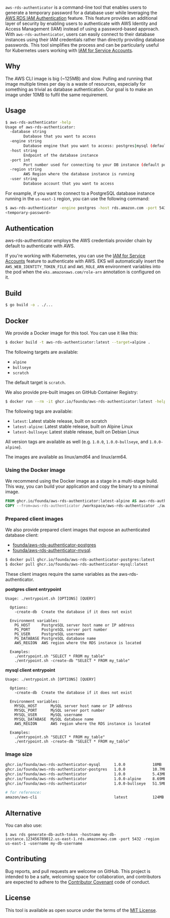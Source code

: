<badges>

`aws-rds-authenticator` is a command-line tool that enables users to generate a temporary password for a database
user while leveraging the [AWS RDS IAM Authentication](https://docs.aws.amazon.com/AmazonRDS/latest/UserGuide/UsingWithRDS.IAMDBAuth.html)
feature. This feature provides an additional layer of security by enabling users to
authenticate with AWS Identity and Access Management (IAM) instead of using a password-based approach. With `aws-rds-authenticator`,
users can easily connect to their database instances using their IAM credentials rather than directly
providing database passwords. This tool simplifies the process and can be particularly useful for Kubernetes users
working with [IAM for Service Accounts](https://docs.aws.amazon.com/eks/latest/userguide/iam-roles-for-service-accounts.html).

## Why

The AWS CLI image is big (~125MB) and slow. Pulling and running that image multiple times per day is a waste of resources,
especially for something as trivial as database authentication. Our goal is to make an image under 10MB to fulfil
the same requirement.

## Usage

```bash
$ aws-rds-authenticator -help
Usage of aws-rds-authenticator:
  -database string
        Database that you want to access
  -engine string
        Database engine that you want to access: postgres|mysql (default "postgres")
  -host string
        Endpoint of the database instance
  -port int
        Port number used for connecting to your DB instance (default postgres: 5432, default mysql: 3306)
  -region string
        AWS Region where the database instance is running
  -user string
        Database account that you want to access
```

For example, if you want to connect to a PostgreSQL database instance running in the `us-east-1` region, you can use the following command:

```bash
$ aws-rds-authenticator -engine postgres -host rds.amazon.com -port 5432 -user postgres -database prod-db -region us-east-1
<temporary-password>
```

## Authentication

aws-rds-authenticator employs the AWS credentials provider chain by default to authenticate with AWS.

If you're working with Kubernetes, you can use the [IAM for Service Accounts](https://docs.aws.amazon.com/eks/latest/userguide/iam-roles-for-service-accounts.html)
feature to authenticate with AWS. EKS will automatically insert the `AWS_WEB_IDENTITY_TOKEN_FILE` and `AWS_ROLE_ARN` environment variables into the pod when the
`eks.amazonaws.com/role-arn` annotation is configured on it.

## Build

```bash
$ go build -o . ./...
```

## Docker

We provide a Docker image for this tool. You can use it like this:

```bash
$ docker build -t aws-rds-authenticator:latest --target=alpine .
```

The following targets are available:

* `alpine`
* `bullseye`
* `scratch`

The default target is `scratch`.

We also provide pre-built images on GitHub Container Registry:

```bash
$ docker run --rm -it ghcr.io/founda/aws-rds-authenticator:latest -help
```

The following tags are available:

* `latest`: Latest stable release, built on scratch
* `latest-alpine`: Latest stable release, built on Alpine Linux
* `latest-bullseye`: Latest stable release, built on Debian Linux

All version tags are available as well (e.g. `1.0.0`, `1.0.0-bullseye`, and `1.0.0-alpine`).

The images are available as linux/amd64 and linux/arm64.

### Using the Docker image

We recommend using the Docker image as a stage in a multi-stage build. This way, you can build your application and copy
the binary to a minimal image.

```dockerfile
FROM ghcr.io/founda/aws-rds-authenticator:latest-alpine AS aws-rds-authenticator
COPY --from=aws-rds-authenticator /workspace/aws-rds-authenticator ./aws-rds-authenticator
```

### Prepared client images

We also provide prepared client images that expose an authenticated database client:

* [founda/aws-rds-authenticator-postgres](https://github.com/founda/aws-rds-authenticator/pkgs/container/aws-rds-authenticator-postgres)
* [founda/aws-rds-authenticator-mysql](https://github.com/founda/aws-rds-authenticator/pkgs/container/aws-rds-authenticator-mysql).

```bash
$ docker pull ghcr.io/founda/aws-rds-authenticator-postgres:latest
$ docker pull ghcr.io/founda/aws-rds-authenticator-mysql:latest
```

These client images require the same variables as the aws-rds-authenticator.

**postgres client entrypoint**

```shell
Usage: ./entrypoint.sh [OPTIONS] [QUERY]

  Options:
    -create-db  Create the database if it does not exist

  Environment variables:
    PG_HOST     PostgreSQL server host name or IP address
    PG_PORT     PostgreSQL server port number
    PG_USER     PostgreSQL username
    PG_DATABASE PostgreSQL database name
    AWS_REGION  AWS region where the RDS instance is located

  Examples:
    ./entrypoint.sh "SELECT * FROM my_table"
    ./entrypoint.sh -create-db "SELECT * FROM my_table"
```

**mysql client entrypoint**

```shell
Usage: ./entrypoint.sh [OPTIONS] [QUERY]

  Options:
    -create-db  Create the database if it does not exist

  Environment variables:
    MYSQL_HOST      MySQL server host name or IP address
    MYSQL_PORT      MySQL server port number
    MYSQL_USER      MySQL username
    MYSQL_DATABASE  MySQL database name
    AWS_REGION      AWS region where the RDS instance is located

  Examples:
    ./entrypoint.sh "SELECT * FROM my_table"
    ./entrypoint.sh -create-db "SELECT * FROM my_table"
```

### Image size

```bash
ghcr.io/founda/aws-rds-authenticator-mysql      1.0.0            18MB
ghcr.io/founda/aws-rds-authenticator-postgres   1.0.0            10.7MB
ghcr.io/founda/aws-rds-authenticator            1.0.0            5.43MB
ghcr.io/founda/aws-rds-authenticator            1.0.0-alpine     8.69MB
ghcr.io/founda/aws-rds-authenticator            1.0.0-bullseye   51.5MB  

# for reference:
amazon/aws-cli                                  latest           124MB
```

## Alternative

You can also use:

```shell
$ aws rds generate-db-auth-token -hostname my-db-instance.123456789012.us-east-1.rds.amazonaws.com -port 5432 -region us-east-1 -username my-db-username
```

## Contributing

Bug reports, and pull requests are welcome on GitHub. This project is intended to be a safe, welcoming space for
collaboration, and contributors are expected to adhere to the [Contributor Covenant](http://contributor-covenant.org)
code of conduct.

## License

This tool is available as open source under the terms of the [MIT License](http://opensource.org/licenses/MIT).

